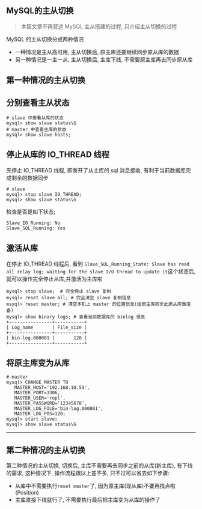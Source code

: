 ## MySQL的主从切换

> 本篇文章不再赘述 MySQL 主从搭建的过程, 只介绍主从切换的过程

MySQL 的主从切换分成两种情况

- 一种情况是主从高可用, 主从切换后, 原主库还要继续同步原从库的数据
- 另一种情况是一主一从, 主从切换后, 主库下线, 不需要原主库再去同步原从库

## 第一种情况的主从切换

## 分别查看主从状态

```
# slave 中查看从库的状态
mysql> show slave status\G
# master 中查看主库的状态
mysql> show slave hosts;
```

## 停止从库的 IO_THREAD 线程

先停止 IO_THREAD 线程, 即断开了从主库的 sql 消息接收, 有利于当前数据库完成剩余的数据同步

```
# slave
mysql> stop slave IO_THREAD;
mysql> show slave status\G
```

检查是否是如下状态;

```
Slave_IO_Running: No
Slave_SQL_Running: Yes
```

## 激活从库

在停止 IO_THREAD 线程后, 看到 `Slave_SQL_Running_State: Slave has read all relay log; waiting for the slave I/O thread to update it`这个状态后, 就可以操作完全停止从库,并激活为主库啦

```
mysql> stop slave;  # 完全停止 slave 复制 
mysql> reset slave all; # 完全清空 slave 复制信息
msyql> reset master; # 清空本机上 master 的位置信息(给原主库同步此原从库做准备)
mysql> show binary logs; # 查看当前数据库的 binlog 信息
+----------------+-----------+
| Log_name       | File_size |
+----------------+-----------+
| bin-log.000001 |       120 |
+----------------+-----------+
```

## 将原主库变为从库

```
# master
mysql> CHANGE MASTER TO
   MASTER_HOST='192.168.10.59',
   MASTER_PORT=3306,
   MASTER_USER='repl',
   MASTER_PASSWORD='12345678',
   MASTER_LOG_FILE='bin-log.000001',
   MASTER_LOG_POS=120;
mysql> start slave;
mysql> show slave status\G
```

------

## 第二种情况的主从切换

第二种情况的主从切换, 切换后, 主库不需要再去同步之前的从库(新主库), 有下线的需求, 这种情况下, 操作流程跟以上差不多, 只不过可以省去如下步骤:

- 从库中不需要执行`reset master`了, 因为原主库(现从库)不要再找点啦(Position)
- 主库直接下线就行了, 不需要执行最后把主库变为从库的操作了